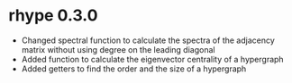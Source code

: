 # rhype 0.3.0

* Changed spectral function to calculate the spectra of the adjacency matrix without
using degree on the leading diagonal
* Added function to calculate the eigenvector centrality of a hypergraph
* Added getters to find the order and the size of a hypergraph
